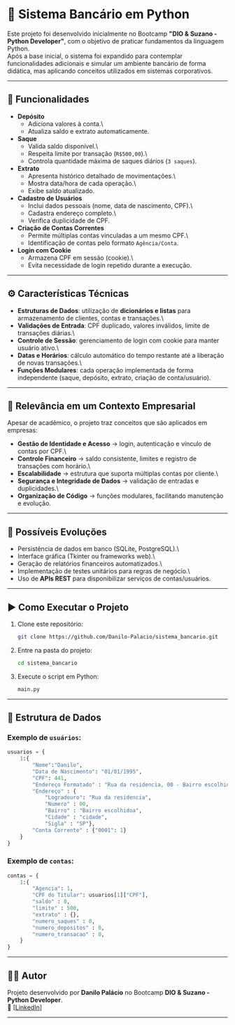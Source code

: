 # 🏦 Sistema Bancário em Python

Este projeto foi desenvolvido inicialmente no Bootcamp **"DIO & Suzano -
Python Developer"**, com o objetivo de praticar fundamentos da linguagem
Python.\
Após a base inicial, o sistema foi expandido para contemplar
funcionalidades adicionais e simular um ambiente bancário de forma
didática, mas aplicando conceitos utilizados em sistemas corporativos.

------------------------------------------------------------------------

## 📌 Funcionalidades

-   **Depósito**
    -   Adiciona valores à conta.\
    -   Atualiza saldo e extrato automaticamente.
-   **Saque**
    -   Valida saldo disponível.\
    -   Respeita limite por transação (`R$500,00`).\
    -   Controla quantidade máxima de saques diários (`3 saques`).
-   **Extrato**
    -   Apresenta histórico detalhado de movimentações.\
    -   Mostra data/hora de cada operação.\
    -   Exibe saldo atualizado.
-   **Cadastro de Usuários**
    -   Inclui dados pessoais (nome, data de nascimento, CPF).\
    -   Cadastra endereço completo.\
    -   Verifica duplicidade de CPF.
-   **Criação de Contas Correntes**
    -   Permite múltiplas contas vinculadas a um mesmo CPF.\
    -   Identificação de contas pelo formato `Agência/Conta`.
-   **Login com Cookie**
    -   Armazena CPF em sessão (cookie).\
    -   Evita necessidade de login repetido durante a execução.

------------------------------------------------------------------------

## ⚙️ Características Técnicas

-   **Estruturas de Dados**: utilização de **dicionários e listas** para
    armazenamento de clientes, contas e transações.\
-   **Validações de Entrada**: CPF duplicado, valores inválidos, limite
    de transações diárias.\
-   **Controle de Sessão**: gerenciamento de login com cookie para
    manter usuário ativo.\
-   **Datas e Horários**: cálculo automático do tempo restante até a
    liberação de novas transações.\
-   **Funções Modulares**: cada operação implementada de forma
    independente (saque, depósito, extrato, criação de conta/usuário).

------------------------------------------------------------------------

## 🏢 Relevância em um Contexto Empresarial

Apesar de acadêmico, o projeto traz conceitos que são aplicados em
empresas:

-   **Gestão de Identidade e Acesso** → login, autenticação e vínculo de
    contas por CPF.\
-   **Controle Financeiro** → saldo consistente, limites e registro de
    transações com horário.\
-   **Escalabilidade** → estrutura que suporta múltiplas contas por
    cliente.\
-   **Segurança e Integridade de Dados** → validação de entradas e
    duplicidades.\
-   **Organização de Código** → funções modulares, facilitando
    manutenção e evolução.

------------------------------------------------------------------------

## 🚀 Possíveis Evoluções

-   Persistência de dados em banco (SQLite, PostgreSQL).\
-   Interface gráfica (Tkinter ou frameworks web).\
-   Geração de relatórios financeiros automatizados.\
-   Implementação de testes unitários para regras de negócio.\
-   Uso de **APIs REST** para disponibilizar serviços de
    contas/usuários.

------------------------------------------------------------------------

## ▶️ Como Executar o Projeto

1.  Clone este repositório:

    ``` bash
    git clone https://github.com/Danilo-Palacio/sistema_bancario.git
    ```

2.  Entre na pasta do projeto:

    ``` bash
    cd sistema_bancario
    ```

3.  Execute o script em Python:

    ``` bash
    main.py
    ```

------------------------------------------------------------------------

## 📂 Estrutura de Dados

### Exemplo de `usuários`:

``` python
usuarios = {
    1:{
        "Nome":"Danilo",
        "Data de Nascimento": "01/01/1995",
        "CPF": 441,
        "Endereço Formatado" : "Rua da residencia, 00 - Bairro escolhido - cidade/SP",
        "Endereço" : {
            "Logradouro": "Rua da residencia",
            "Numero" : 00,
            "Bairro" : "Bairro escolhidoa",
            "Cidade" : "cidade",
            "Sigla" : "SP"},
        "Conta Corrente" : {"0001": 1}
    }
}
```

### Exemplo de `contas`:

``` python
contas = {
    1:{
        "Agencia": 1,
        "CPF do Titular": usuarios[1]["CPF"],
        "saldo" : 0,
        "limite" : 500,
        "extrato" : {},
        "numero_saques" : 0,
        "numero_depositos" : 0,
        "numero_transacao" : 0,
    }
}
```

------------------------------------------------------------------------

## 👨‍💻 Autor

Projeto desenvolvido por **Danilo Palácio** no Bootcamp **DIO & Suzano -
Python Developer**.\
📧 \[[LinkedIn](https://www.linkedin.com/in/danilocpalacio/)]

------------------------------------------------------------------------
